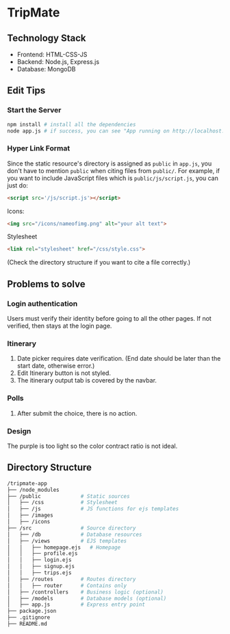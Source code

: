 # TripMate

## Technology Stack
- Frontend: HTML-CSS-JS
- Backend: Node.js, Express.js
- Database: MongoDB

## Edit Tips
### Start the Server
``` bash
npm install # install all the dependencies
node app.js # if success, you can see "App running on http://localhost:8000"
```
### Hyper Link Format
Since the static resource's directory is assigned as `public` in `app.js`, you don't have to mention `public` when citing files from `public/`.
For example, if you want to include JavaScript files which is `public/js/script.js`, you can just do:
``` html 
<script src='/js/script.js'></script>
```
Icons:
``` html
<img src="/icons/nameofimg.png" alt="your alt text">
```
Stylesheet
``` html
<link rel="stylesheet" href="/css/style.css">
```
(Check the directory structure if you want to cite a file correctly.)

## Problems to solve
### Login authentication
Users must verify their identity before going to all the other pages. If not verified, then stays at the login page.

### Itinerary
1. Date picker requires date verification. (End date should be later than the start date, otherwise error.)
2. Edit Itinerary button is not styled. 
3. The itinerary output tab is covered by the navbar.

### Polls
1. After submit the choice, there is no action.

### Design
The purple is too light so the color contract ratio is not ideal.

## Directory Structure

``` bash
/tripmate-app
├── /node_modules
├── /public             # Static sources
│   ├── /css            # Stylesheet
│   ├── /js             # JS functions for ejs templates
│   ├── /images
│   ├── /icons
├── /src                # Source directory
│   ├── /db             # Database resources
│   ├── /views          # EJS templates
│   │   ├── homepage.ejs   # Homepage
│   │   ├── profile.ejs
│   │   ├── login.ejs
│   │   ├── signup.ejs
│   │   ├── trips.ejs
│   ├── /routes         # Routes directory
│   │   ├── router      # Contains only 
│   ├── /controllers    # Business logic (optional)
│   ├── /models         # Database models (optional)
│   ├── app.js          # Express entry point
├── package.json
├── .gitignore
├── README.md

```


